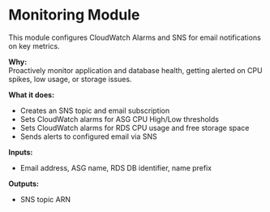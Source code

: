 # Monitoring Module

This module configures CloudWatch Alarms and SNS for email notifications on key metrics.

**Why:**  
Proactively monitor application and database health, getting alerted on CPU spikes, low usage, or storage issues.

**What it does:**  
- Creates an SNS topic and email subscription  
- Sets CloudWatch alarms for ASG CPU High/Low thresholds  
- Sets CloudWatch alarms for RDS CPU usage and free storage space  
- Sends alerts to configured email via SNS  

**Inputs:**  
- Email address, ASG name, RDS DB identifier, name prefix

**Outputs:**  
- SNS topic ARN